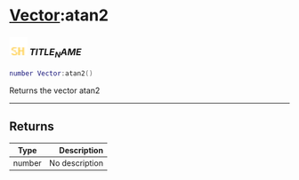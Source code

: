 # [Vector](../vector/README.md):atan2

### <img src="../../.gitbook/assets/shared.png" width="32" height="32" /> $TITLE_NAME$

```lua
number Vector:atan2()
```

Returns the vector atan2<br>

-----------------
## Returns

| Type   | Description |
| ------ | ----------: |
| number | No description |
